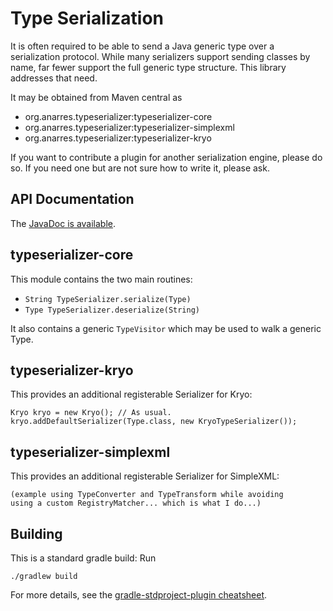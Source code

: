 Type Serialization
==================

It is often required to be able to send a Java generic type over a
serialization protocol. While many serializers support sending
classes by name, far fewer support the full generic type structure.
This library addresses that need.

It may be obtained from Maven central as
* org.anarres.typeserializer:typeserializer-core
* org.anarres.typeserializer:typeserializer-simplexml
* org.anarres.typeserializer:typeserializer-kryo

If you want to contribute a plugin for another serialization engine,
please do so. If you need one but are not sure how to write it,
please ask.

API Documentation
-----------------

The [JavaDoc is available](http://shevek.github.io/typeserializer/docs/javadoc/).

typeserializer-core
-------------------

This module contains the two main routines:
* `String TypeSerializer.serialize(Type)`
* `Type TypeSerializer.deserialize(String)`

It also contains a generic `TypeVisitor` which may be used to walk a
generic Type.

typeserializer-kryo
-------------------

This provides an additional registerable Serializer for Kryo:

	Kryo kryo = new Kryo();	// As usual.
	kryo.addDefaultSerializer(Type.class, new KryoTypeSerializer());

typeserializer-simplexml
------------------------

This provides an additional registerable Serializer for SimpleXML:

	(example using TypeConverter and TypeTransform while avoiding
	using a custom RegistryMatcher... which is what I do...)

Building
--------

This is a standard gradle build: Run

    ./gradlew build

For more details, see the [gradle-stdproject-plugin cheatsheet](//github.com/shevek/gradle-stdproject-plugin/blob/master/CHEATSHEET.md).

